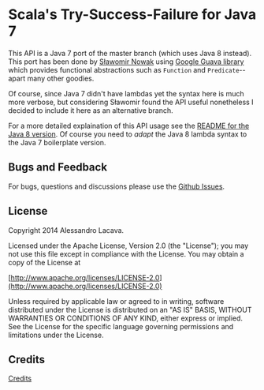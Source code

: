 # Scala's Try-Success-Failure for Java 7 #

This API is a Java 7 port of the master branch (which uses Java 8 instead). This port has been done by
[Sławomir Nowak](https://github.com/slnowak) using [Google Guava library](https://github.com/google/guava) which provides
functional abstractions such as `Function` and `Predicate`--apart many other goodies.

Of course, since Java 7 didn't have lambdas yet the syntax here is much
more verbose, but considering Sławomir found the API useful nonetheless I decided to include it here as
an alternative branch.

For a more detailed explaination of this API usage see the
[README for the Java 8 version](https://github.com/lambdista/try). Of course you need to *adapt* the Java 8 lambda
syntax to the Java 7 boilerplate version.

## Bugs and Feedback ##
For bugs, questions and discussions please use the [Github Issues](https://github.com/lambdista/try/issues).

## License ##
Copyright 2014 Alessandro Lacava.

Licensed under the Apache License, Version 2.0 (the "License"); you may not use this file except in compliance
with the License. You may obtain a copy of the License at

[http://www.apache.org/licenses/LICENSE-2.0](http://www.apache.org/licenses/LICENSE-2.0)

Unless required by applicable law or agreed to in writing, software distributed under the License is distributed on an
"AS IS" BASIS, WITHOUT WARRANTIES OR CONDITIONS OF ANY KIND, either express or implied.
See the License for the specific language governing permissions and limitations under the License.

## Credits ##
[Credits](https://github.com/lambdista/try/blob/jdk7-support/CREDITS.md)

